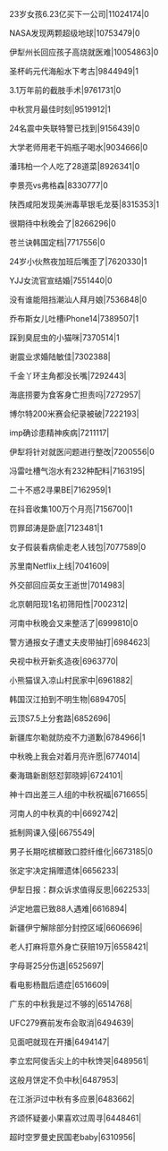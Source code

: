 23岁女孩6.23亿买下一公司|11024174|0

NASA发现两颗超级地球|10753479|0

伊犁州长回应孩子高烧就医难|10054863|0

圣杯屿元代海船水下考古|9844949|1

3.1万年前的截肢手术|9761731|0

中秋赏月最佳时刻|9519912|1

24名震中失联特警已找到|9156439|0

大学老师用老干妈瓶子喝水|9034666|0

潘玮柏一个人吃了28道菜|8926341|0

李景亮vs弗格森|8330777|0

陕西咸阳发现美洲毒草银毛龙葵|8315353|1

很期待中秋晚会了|8266296|0

苍兰诀韩国定档|7717556|0

24岁小伙熬夜加班后嘴歪了|7620330|1

YJJ女流官宣结婚|7551440|0

没有谁能阻挡潮汕人拜月娘|7536848|0

乔布斯女儿吐槽iPhone14|7389507|1

踩到臭屁虫的小猫咪|7370514|1

谢震业求婚陆敏佳|7302388|

千金丫环主角都没长嘴|7292443|

海底捞要为食客身亡担责吗|7272957|

博尔特200米赛会纪录被破|7222193|

imp确诊患精神疾病|7211117|

伊犁将针对就医问题进行整改|7200556|0

冯雷吐槽气泡水有232种配料|7163195|

二十不惑2寻果BE|7162959|1

在抖音收集100万个月亮|7156700|1

罚罪邱涛是卧底|7123481|1

女子假装看病偷走老人钱包|7077589|0

苏里南Netflix上线|7041609|

外交部回应英女王逝世|7014983|

北京朝阳现1名初筛阳性|7002312|

河南中秋晚会又来整活了|6999810|0

警方通报女子遭丈夫皮带抽打|6984623|

央视中秋开新炙造夜|6963770|

小熊猫误入凉山村民家中|6961882|

韩国汉江拍到不明生物|6894705|

云顶S7.5上分套路|6852696|

新疆库尔勒就防疫不力道歉|6784966|1

中秋晚上我会对着月亮许愿|6774014|

秦海璐新剧怒怼郭晓婷|6724101|

神十四出差三人组的中秋祝福|6716655|

河南人的中秋真的中|6692742|

抵制网课入侵|6675549|

男子长期吃槟榔致口腔纤维化|6673185|0

张定宇决定捐赠遗体|6656233|

伊犁日报：群众诉求值得反思|6622533|

泸定地震已致88人遇难|6616894|

新疆伊宁解除部分封控区域|6606696|

老人打麻将意外身亡获赔19万|6558421|

字母哥25分伤退|6525697|

看电影杨戬后遗症|6516609|

广东的中秋我是过不够的|6514768|

UFC279赛前发布会取消|6494639|

见面吧就现在开播|6494147|

李立宏阿俊舌尖上的中秋馋哭|6489561|

这般月饼定不负中秋|6487953|

在江浙沪过中秋有多应景|6483662|

齐颂怀疑姜小果喜欢过周寻|6448461|

超时空罗曼史民国老baby|6310956|

